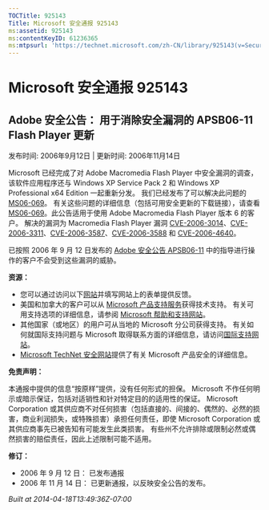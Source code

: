 ```yaml
---
TOCTitle: 925143
Title: Microsoft 安全通报 925143
ms:assetid: 925143
ms:contentKeyID: 61236365
ms:mtpsurl: 'https://technet.microsoft.com/zh-CN/library/925143(v=Security.10)'
---
```


Microsoft 安全通报 925143
=========================

Adobe 安全公告： 用于消除安全漏洞的 APSB06-11 Flash Player 更新
---------------------------------------------------------------

发布时间: 2006年9月12日 | 更新时间: 2006年11月14日

Microsoft 已经完成了对 Adobe Macromedia Flash Player 中安全漏洞的调查，该软件应用程序还与 Windows XP Service Pack 2 和 Windows XP Professional x64 Edition 一起重新分发。 我们已经发布了可以解决此问题的 [MS06-069](http://go.microsoft.com/fwlink/?linkid=69564)。 有关这些问题的详细信息（包括可用安全更新的下载链接），请查看 [MS06-069](http://go.microsoft.com/fwlink/?linkid=69564)。此公告适用于使用 Adobe Macromedia Flash Player 版本 6 的客户。 解决的漏洞为 Macromedia Flash Player 漏洞 [CVE-2006-3014](http://www.cve.mitre.org/cgi-bin/cvename.cgi?name=cve-2006-3014)、[CVE-2006-3311](http://www.cve.mitre.org/cgi-bin/cvename.cgi?name=cve-2006-3311)、[CVE-2006-3587](http://www.cve.mitre.org/cgi-bin/cvename.cgi?name=cve-2006-3587)、[CVE-2006-3588](http://www.cve.mitre.org/cgi-bin/cvename.cgi?name=cve-2006-3588) 和 [CVE-2006-4640](http://www.cve.mitre.org/cgi-bin/cvename.cgi?name=cve-2006-4640)。

已按照 2006 年 9 月 12 日发布的 [Adobe 安全公告 APSB06-11](http://www.adobe.com/go/apsb06-11/) 中的指导进行操作的客户不会受到这些漏洞的威胁。

**资源：**

-   您可以通过访问以下[网站](https://support.microsoft.com/common/survey.aspx?scid=sw;en;1257&amp;showpage=1&amp;ws=technet&amp;sd=tech)并填写网站上的表单提供反馈。
-   美国和加拿大的客户可以从 [Microsoft 产品支持服务](http://go.microsoft.com/fwlink/?linkid=21131)获得技术支持。 有关可用支持选项的详细信息，请参阅 [Microsoft 帮助和支持网站](http://support.microsoft.com/default.aspx?ln=zh-cn)。
-   其他国家（或地区）的用户可从当地的 Microsoft 分公司获得支持。 有关如何就国际支持问题与 Microsoft 取得联系方面的详细信息，请访问[国际支持网站](http://go.microsoft.com/fwlink/?linkid=21155)。
-   [Microsoft TechNet 安全网站](http://go.microsoft.com/fwlink/?linkid=21132)提供了有关 Microsoft 产品安全的详细信息。

**免责声明：**

本通报中提供的信息“按原样”提供，没有任何形式的担保。 Microsoft 不作任何明示或暗示保证，包括对适销性和针对特定目的的适用性的保证。 Microsoft Corporation 或其供应商不对任何损害（包括直接的、间接的、偶然的、必然的损害，商业利润损失，或特殊损害）承担任何责任，即使 Microsoft Corporation 或其供应商事先已被告知有可能发生此类损害。 有些州不允许排除或限制必然或偶然损害的赔偿责任，因此上述限制可能不适用。

**修订：**

-   2006 年 9 月 12 日： 已发布通报
-   2006 年 11 月 14 日： 已更新通报，以反映安全公告的发布。

*Built at 2014-04-18T13:49:36Z-07:00*
